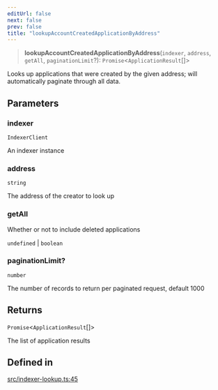 ```yaml
---
editUrl: false
next: false
prev: false
title: "lookupAccountCreatedApplicationByAddress"
---
```


> **lookupAccountCreatedApplicationByAddress**(`indexer`, `address`, `getAll`, `paginationLimit`?): `Promise`\<`ApplicationResult`[]\>

Looks up applications that were created by the given address; will automatically paginate through all data.

## Parameters

### indexer

`IndexerClient`

An indexer instance

### address

`string`

The address of the creator to look up

### getAll

Whether or not to include deleted applications

`undefined` | `boolean`

### paginationLimit?

`number`

The number of records to return per paginated request, default 1000

## Returns

`Promise`\<`ApplicationResult`[]\>

The list of application results

## Defined in

[src/indexer-lookup.ts:45](https://github.com/algorandfoundation/algokit-utils-ts/blob/87156fe9637eca52c0bc9e840c5804088cb40974/src/indexer-lookup.ts#L45)
